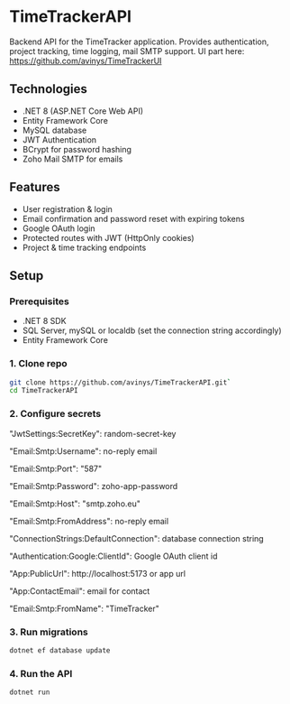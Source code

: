 # TimeTrackerAPI

Backend API for the TimeTracker application.
Provides authentication, project tracking, time logging, mail SMTP support.
UI part here: https://github.com/avinys/TimeTrackerUI

## Technologies
- .NET 8 (ASP.NET Core Web API)
- Entity Framework Core
- MySQL database
- JWT Authentication
- BCrypt for password hashing
- Zoho Mail SMTP for emails

## Features
- User registration & login
- Email confirmation and password reset with expiring tokens
- Google OAuth login
- Protected routes with JWT (HttpOnly cookies)
- Project & time tracking endpoints

## Setup

### Prerequisites
- .NET 8 SDK
- SQL Server, mySQL or localdb (set the connection string accordingly)
- Entity Framework Core

### 1. Clone repo
```bash
git clone https://github.com/avinys/TimeTrackerAPI.git`
cd TimeTrackerAPI
```

### 2. Configure secrets

"JwtSettings:SecretKey": random-secret-key

"Email:Smtp:Username": no-reply email

"Email:Smtp:Port": "587"

"Email:Smtp:Password": zoho-app-password

"Email:Smtp:Host": "smtp.zoho.eu"

"Email:Smtp:FromAddress": no-reply email

"ConnectionStrings:DefaultConnection": database connection string

"Authentication:Google:ClientId": Google OAuth client id

"App:PublicUrl": http://localhost:5173 or app url

"App:ContactEmail": email for contact

"Email:Smtp:FromName": "TimeTracker"

### 3. Run migrations
```bash
dotnet ef database update
```

### 4. Run the API
```bash
dotnet run
```
